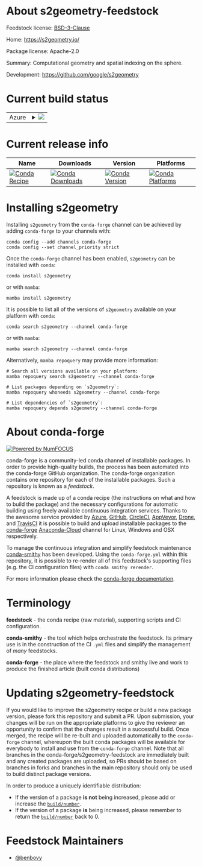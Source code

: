 About s2geometry-feedstock
==========================

Feedstock license: [BSD-3-Clause](https://github.com/conda-forge/s2geometry-feedstock/blob/main/LICENSE.txt)

Home: https://s2geometry.io/

Package license: Apache-2.0

Summary: Computational geometry and spatial indexing on the sphere.

Development: https://github.com/google/s2geometry

Current build status
====================


<table>
    
  <tr>
    <td>Azure</td>
    <td>
      <details>
        <summary>
          <a href="https://dev.azure.com/conda-forge/feedstock-builds/_build/latest?definitionId=11017&branchName=main">
            <img src="https://dev.azure.com/conda-forge/feedstock-builds/_apis/build/status/s2geometry-feedstock?branchName=main">
          </a>
        </summary>
        <table>
          <thead><tr><th>Variant</th><th>Status</th></tr></thead>
          <tbody><tr>
              <td>linux_64</td>
              <td>
                <a href="https://dev.azure.com/conda-forge/feedstock-builds/_build/latest?definitionId=11017&branchName=main">
                  <img src="https://dev.azure.com/conda-forge/feedstock-builds/_apis/build/status/s2geometry-feedstock?branchName=main&jobName=linux&configuration=linux%20linux_64_" alt="variant">
                </a>
              </td>
            </tr><tr>
              <td>osx_64</td>
              <td>
                <a href="https://dev.azure.com/conda-forge/feedstock-builds/_build/latest?definitionId=11017&branchName=main">
                  <img src="https://dev.azure.com/conda-forge/feedstock-builds/_apis/build/status/s2geometry-feedstock?branchName=main&jobName=osx&configuration=osx%20osx_64_" alt="variant">
                </a>
              </td>
            </tr><tr>
              <td>osx_arm64</td>
              <td>
                <a href="https://dev.azure.com/conda-forge/feedstock-builds/_build/latest?definitionId=11017&branchName=main">
                  <img src="https://dev.azure.com/conda-forge/feedstock-builds/_apis/build/status/s2geometry-feedstock?branchName=main&jobName=osx&configuration=osx%20osx_arm64_" alt="variant">
                </a>
              </td>
            </tr><tr>
              <td>win_64</td>
              <td>
                <a href="https://dev.azure.com/conda-forge/feedstock-builds/_build/latest?definitionId=11017&branchName=main">
                  <img src="https://dev.azure.com/conda-forge/feedstock-builds/_apis/build/status/s2geometry-feedstock?branchName=main&jobName=win&configuration=win%20win_64_" alt="variant">
                </a>
              </td>
            </tr>
          </tbody>
        </table>
      </details>
    </td>
  </tr>
</table>

Current release info
====================

| Name | Downloads | Version | Platforms |
| --- | --- | --- | --- |
| [![Conda Recipe](https://img.shields.io/badge/recipe-s2geometry-green.svg)](https://anaconda.org/conda-forge/s2geometry) | [![Conda Downloads](https://img.shields.io/conda/dn/conda-forge/s2geometry.svg)](https://anaconda.org/conda-forge/s2geometry) | [![Conda Version](https://img.shields.io/conda/vn/conda-forge/s2geometry.svg)](https://anaconda.org/conda-forge/s2geometry) | [![Conda Platforms](https://img.shields.io/conda/pn/conda-forge/s2geometry.svg)](https://anaconda.org/conda-forge/s2geometry) |

Installing s2geometry
=====================

Installing `s2geometry` from the `conda-forge` channel can be achieved by adding `conda-forge` to your channels with:

```
conda config --add channels conda-forge
conda config --set channel_priority strict
```

Once the `conda-forge` channel has been enabled, `s2geometry` can be installed with `conda`:

```
conda install s2geometry
```

or with `mamba`:

```
mamba install s2geometry
```

It is possible to list all of the versions of `s2geometry` available on your platform with `conda`:

```
conda search s2geometry --channel conda-forge
```

or with `mamba`:

```
mamba search s2geometry --channel conda-forge
```

Alternatively, `mamba repoquery` may provide more information:

```
# Search all versions available on your platform:
mamba repoquery search s2geometry --channel conda-forge

# List packages depending on `s2geometry`:
mamba repoquery whoneeds s2geometry --channel conda-forge

# List dependencies of `s2geometry`:
mamba repoquery depends s2geometry --channel conda-forge
```


About conda-forge
=================

[![Powered by
NumFOCUS](https://img.shields.io/badge/powered%20by-NumFOCUS-orange.svg?style=flat&colorA=E1523D&colorB=007D8A)](https://numfocus.org)

conda-forge is a community-led conda channel of installable packages.
In order to provide high-quality builds, the process has been automated into the
conda-forge GitHub organization. The conda-forge organization contains one repository
for each of the installable packages. Such a repository is known as a *feedstock*.

A feedstock is made up of a conda recipe (the instructions on what and how to build
the package) and the necessary configurations for automatic building using freely
available continuous integration services. Thanks to the awesome service provided by
[Azure](https://azure.microsoft.com/en-us/services/devops/), [GitHub](https://github.com/),
[CircleCI](https://circleci.com/), [AppVeyor](https://www.appveyor.com/),
[Drone](https://cloud.drone.io/welcome), and [TravisCI](https://travis-ci.com/)
it is possible to build and upload installable packages to the
[conda-forge](https://anaconda.org/conda-forge) [Anaconda-Cloud](https://anaconda.org/)
channel for Linux, Windows and OSX respectively.

To manage the continuous integration and simplify feedstock maintenance
[conda-smithy](https://github.com/conda-forge/conda-smithy) has been developed.
Using the ``conda-forge.yml`` within this repository, it is possible to re-render all of
this feedstock's supporting files (e.g. the CI configuration files) with ``conda smithy rerender``.

For more information please check the [conda-forge documentation](https://conda-forge.org/docs/).

Terminology
===========

**feedstock** - the conda recipe (raw material), supporting scripts and CI configuration.

**conda-smithy** - the tool which helps orchestrate the feedstock.
                   Its primary use is in the construction of the CI ``.yml`` files
                   and simplify the management of *many* feedstocks.

**conda-forge** - the place where the feedstock and smithy live and work to
                  produce the finished article (built conda distributions)


Updating s2geometry-feedstock
=============================

If you would like to improve the s2geometry recipe or build a new
package version, please fork this repository and submit a PR. Upon submission,
your changes will be run on the appropriate platforms to give the reviewer an
opportunity to confirm that the changes result in a successful build. Once
merged, the recipe will be re-built and uploaded automatically to the
`conda-forge` channel, whereupon the built conda packages will be available for
everybody to install and use from the `conda-forge` channel.
Note that all branches in the conda-forge/s2geometry-feedstock are
immediately built and any created packages are uploaded, so PRs should be based
on branches in forks and branches in the main repository should only be used to
build distinct package versions.

In order to produce a uniquely identifiable distribution:
 * If the version of a package **is not** being increased, please add or increase
   the [``build/number``](https://docs.conda.io/projects/conda-build/en/latest/resources/define-metadata.html#build-number-and-string).
 * If the version of a package **is** being increased, please remember to return
   the [``build/number``](https://docs.conda.io/projects/conda-build/en/latest/resources/define-metadata.html#build-number-and-string)
   back to 0.

Feedstock Maintainers
=====================

* [@benbovy](https://github.com/benbovy/)

